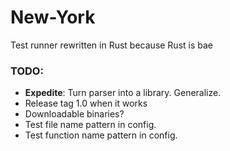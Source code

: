 # New-York
Test runner rewritten in Rust because Rust is bae

### TODO:

* **Expedite**: Turn parser into a library. Generalize.
* Release tag 1.0 when it works
* Downloadable binaries?
* Test file name pattern in config.
* Test function name pattern in config.
